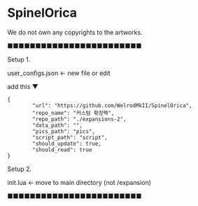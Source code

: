 # SpinelOrica
We do not own any copyrights to the artworks.


■■■■■■■■■■■■■■■■■■■■■■■■

Setup 1.

user_configs.json <- new file or edit

add this ▼

    {
			"url": "https://github.com/WelrodMkII/SpinelOrica",
			"repo_name": "커스텀 확장팩",
			"repo_path": "./expansions-2",
			"data_path": "",
			"pics_path": "pics",
			"script_path": "script",
			"should_update": true,
			"should_read": true
    }
    

Setup 2.

init.lua <- move to main directory (not /expansion)

■■■■■■■■■■■■■■■■■■■■■■■■

